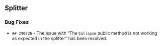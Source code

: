 ##  Splitter

###    Bug Fixes

- `## 290726` - The issue with “The `Collapse` public method is not working as expected in the splitter" has been resolved.
